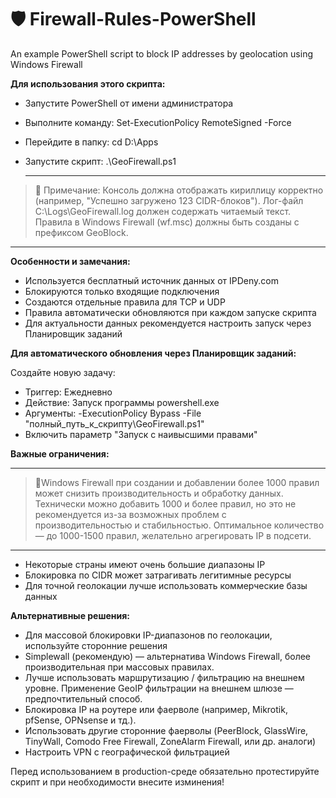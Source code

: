 #  🛡️ Firewall-Rules-PowerShell

An example PowerShell script to block IP addresses by geolocation using Windows Firewall

**Для использования этого скрипта:**

- Запустите PowerShell от имени администратора
- Выполните команду: Set-ExecutionPolicy RemoteSigned -Force
- Перейдите в папку: cd D:\Apps
- Запустите скрипт: .\GeoFirewall.ps1

  ---
> 🧠 Примечание:
Консоль должна отображать кириллицу корректно (например, "Успешно загружено 123 CIDR-блоков").
Лог-файл C:\Logs\GeoFirewall.log должен содержать читаемый текст.
Правила в Windows Firewall (wf.msc) должны быть созданы с префиксом GeoBlock.
---

**Особенности и замечания:**

- Используется бесплатный источник данных от IPDeny.com
- Блокируются только входящие подключения
- Создаются отдельные правила для TCP и UDP
- Правила автоматически обновляются при каждом запуске скрипта
- Для актуальности данных рекомендуется настроить запуск через Планировщик заданий

**Для автоматического обновления через Планировщик заданий:**

Создайте новую задачу:
- Триггер: Ежедневно
- Действие: Запуск программы powershell.exe
- Аргументы: -ExecutionPolicy Bypass -File "полный_путь_к_скрипту\GeoFirewall.ps1"
- Включить параметр "Запуск с наивысшими правами"

**Важные ограничения:**

---
> 🧠Windows Firewall при создании и добавлении более 1000 правил может снизить производительность и обработку данных.
Технически можно добавить 1000 и более правил, но это не рекомендуется из-за возможных проблем с производительностью и стабильностью.
Оптимальное количество — до 1000-1500 правил, желательно агрегировать IP в подсети.
---

- Некоторые страны имеют очень большие диапазоны IP
- Блокировка по CIDR может затрагивать легитимные ресурсы
- Для точной геолокации лучше использовать коммерческие базы данных

**Альтернативные решения:**
- Для массовой блокировки IP-диапазонов по геолокации, используйте сторонние решения
- Simplewall (рекомендую) — альтернатива Windows Firewall, более производительная при массовых правилах.
- Лучше использовать маршрутизацию / фильтрацию на внешнем уровне. Применение GeoIP фильтрации на внешнем шлюзе — предпочтительный способ.
- Блокировка IP на роутере или фаерволе (например, Mikrotik, pfSense, OPNsense и тд.).
- Использовать другие сторонние фаерволы (PeerBlock, GlassWire, TinyWall, Comodo Free Firewall, ZoneAlarm Firewall, или др. аналоги)
- Настроить VPN с географической фильтрацией

Перед использованием в production-среде обязательно протестируйте скрипт и при необходимости внесите изминения!
